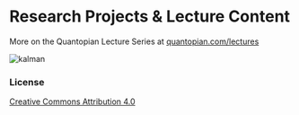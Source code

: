 **Research Projects & Lecture Content**
===================
More on the Quantopian Lecture Series at [quantopian.com/lectures](https://www.quantopian.com/lectures)

![kalman](http://i.imgur.com/6n2VKtE.png)

### License

[Creative Commons Attribution 4.0](https://creativecommons.org/licenses/by/4.0/legalcode)